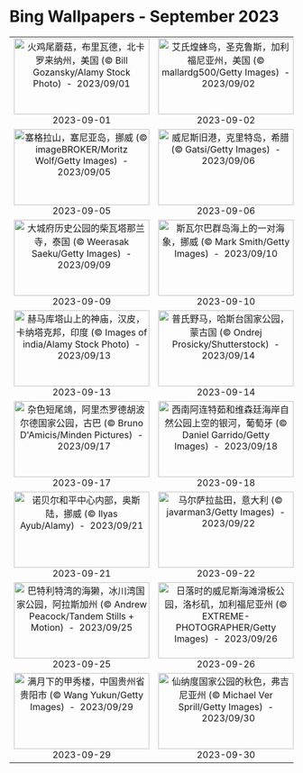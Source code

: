 # Bing Wallpapers - September 2023

| | | | |
|:-------------------------:|:-------------------------:|:-------------------------:|:-------------------------:|
| <a href="https://cn.bing.com/th?id=OHR.TurkeyTailMush_ZH-CN9683744281_UHD.jpg" target="_blank"><img src="https://cn.bing.com/th?id=OHR.TurkeyTailMush_ZH-CN9683744281_UHD.jpg&w=480" width="240" height="135" alt="火鸡尾蘑菇，布里瓦德，北卡罗来纳州，美国 (© Bill Gozansky/Alamy Stock Photo)  -  2023/09/01" title="火鸡尾蘑菇，布里瓦德，北卡罗来纳州，美国 (© Bill Gozansky/Alamy Stock Photo)  -  2023/09/01"></a><br>2023-09-01<br> | <a href="https://cn.bing.com/th?id=OHR.TinyHummer_ZH-CN9853929957_UHD.jpg" target="_blank"><img src="https://cn.bing.com/th?id=OHR.TinyHummer_ZH-CN9853929957_UHD.jpg&w=480" width="240" height="135" alt="艾氏煌蜂鸟，圣克鲁斯，加利福尼亚州，美国 (© mallardg500/Getty Images)  -  2023/09/02" title="艾氏煌蜂鸟，圣克鲁斯，加利福尼亚州，美国 (© mallardg500/Getty Images)  -  2023/09/02"></a><br>2023-09-02<br> | <a href="https://cn.bing.com/th?id=OHR.ManhattanAerial_ZH-CN0036686873_UHD.jpg" target="_blank"><img src="https://cn.bing.com/th?id=OHR.ManhattanAerial_ZH-CN0036686873_UHD.jpg&w=480" width="240" height="135" alt="曼哈顿鸟瞰图，纽约市，美国 (© Wojtek Zagorski/Getty Images)  -  2023/09/03" title="曼哈顿鸟瞰图，纽约市，美国 (© Wojtek Zagorski/Getty Images)  -  2023/09/03"></a><br>2023-09-03<br> | <a href="https://cn.bing.com/th?id=OHR.BourgesMarsh_ZH-CN0505354655_UHD.jpg" target="_blank"><img src="https://cn.bing.com/th?id=OHR.BourgesMarsh_ZH-CN0505354655_UHD.jpg&w=480" width="240" height="135" alt="布尔日的沼泽，法国 (© Tuul & Bruno Morandi/Getty Images)  -  2023/09/04" title="布尔日的沼泽，法国 (© Tuul & Bruno Morandi/Getty Images)  -  2023/09/04"></a><br>2023-09-04<br> |
| <a href="https://cn.bing.com/th?id=OHR.MountSegla_ZH-CN0758615745_UHD.jpg" target="_blank"><img src="https://cn.bing.com/th?id=OHR.MountSegla_ZH-CN0758615745_UHD.jpg&w=480" width="240" height="135" alt="塞格拉山，塞尼亚岛，挪威 (© imageBROKER/Moritz Wolf/Getty Images)  -  2023/09/05" title="塞格拉山，塞尼亚岛，挪威 (© imageBROKER/Moritz Wolf/Getty Images)  -  2023/09/05"></a><br>2023-09-05<br> | <a href="https://cn.bing.com/th?id=OHR.CreteHarbor_ZH-CN0937533372_UHD.jpg" target="_blank"><img src="https://cn.bing.com/th?id=OHR.CreteHarbor_ZH-CN0937533372_UHD.jpg&w=480" width="240" height="135" alt="威尼斯旧港，克里特岛，希腊 (© Gatsi/Getty Images)  -  2023/09/06" title="威尼斯旧港，克里特岛，希腊 (© Gatsi/Getty Images)  -  2023/09/06"></a><br>2023-09-06<br> | <a href="https://cn.bing.com/th?id=OHR.CamelsAbove_ZH-CN1389810021_UHD.jpg" target="_blank"><img src="https://cn.bing.com/th?id=OHR.CamelsAbove_ZH-CN1389810021_UHD.jpg&w=480" width="240" height="135" alt="沙漠中的骆驼，阿拉伯联合酋长国 (© Amazing Aerial Premium/Shutterstock)  -  2023/09/07" title="沙漠中的骆驼，阿拉伯联合酋长国 (© Amazing Aerial Premium/Shutterstock)  -  2023/09/07"></a><br>2023-09-07<br> | <a href="https://cn.bing.com/th?id=OHR.BathCircus_ZH-CN5796600786_UHD.jpg" target="_blank"><img src="https://cn.bing.com/th?id=OHR.BathCircus_ZH-CN5796600786_UHD.jpg&w=480" width="240" height="135" alt="巴斯圆形广场，萨默塞特 ，英国 (© Gavin Hellier/Getty Images)  -  2023/09/08" title="巴斯圆形广场，萨默塞特 ，英国 (© Gavin Hellier/Getty Images)  -  2023/09/08"></a><br>2023-09-08<br> |
| <a href="https://cn.bing.com/th?id=OHR.AyutthayaTemple_ZH-CN5996587937_UHD.jpg" target="_blank"><img src="https://cn.bing.com/th?id=OHR.AyutthayaTemple_ZH-CN5996587937_UHD.jpg&w=480" width="240" height="135" alt="大城府历史公园的柴瓦塔那兰寺，泰国 (© Weerasak Saeku/Getty Images)  -  2023/09/09" title="大城府历史公园的柴瓦塔那兰寺，泰国 (© Weerasak Saeku/Getty Images)  -  2023/09/09"></a><br>2023-09-09<br> | <a href="https://cn.bing.com/th?id=OHR.WalrusSvalbard_ZH-CN6343458320_UHD.jpg" target="_blank"><img src="https://cn.bing.com/th?id=OHR.WalrusSvalbard_ZH-CN6343458320_UHD.jpg&w=480" width="240" height="135" alt="斯瓦尔巴群岛海上的一对海象，挪威 (© Mark Smith/Getty Images)  -  2023/09/10" title="斯瓦尔巴群岛海上的一对海象，挪威 (© Mark Smith/Getty Images)  -  2023/09/10"></a><br>2023-09-10<br> | <a href="https://cn.bing.com/th?id=OHR.MarathonMedoc_ZH-CN6649798028_UHD.jpg" target="_blank"><img src="https://cn.bing.com/th?id=OHR.MarathonMedoc_ZH-CN6649798028_UHD.jpg&w=480" width="240" height="135" alt="波尔多葡萄园的日出，法国 (© Esperanza33/Getty Images)  -  2023/09/11" title="波尔多葡萄园的日出，法国 (© Esperanza33/Getty Images)  -  2023/09/11"></a><br>2023-09-11<br> | <a href="https://cn.bing.com/th?id=OHR.NorthSeaStairs_ZH-CN7044471948_UHD.jpg" target="_blank"><img src="https://cn.bing.com/th?id=OHR.NorthSeaStairs_ZH-CN7044471948_UHD.jpg&w=480" width="240" height="135" alt="北海日落，诺德多夫，德国 (© Frederick Doerschem/Getty Images)  -  2023/09/12" title="北海日落，诺德多夫，德国 (© Frederick Doerschem/Getty Images)  -  2023/09/12"></a><br>2023-09-12<br> |
| <a href="https://cn.bing.com/th?id=OHR.HemakutaHill_ZH-CN7438439036_UHD.jpg" target="_blank"><img src="https://cn.bing.com/th?id=OHR.HemakutaHill_ZH-CN7438439036_UHD.jpg&w=480" width="240" height="135" alt="赫马库塔山上的神庙，汉皮，卡纳塔克邦，印度 (© Images of india/Alamy Stock Photo)  -  2023/09/13" title="赫马库塔山上的神庙，汉皮，卡纳塔克邦，印度 (© Images of india/Alamy Stock Photo)  -  2023/09/13"></a><br>2023-09-13<br> | <a href="https://cn.bing.com/th?id=OHR.MongoliaHorses_ZH-CN7660582867_UHD.jpg" target="_blank"><img src="https://cn.bing.com/th?id=OHR.MongoliaHorses_ZH-CN7660582867_UHD.jpg&w=480" width="240" height="135" alt="普氏野马，哈斯台国家公园，蒙古国 (© Ondrej Prosicky/Shutterstock)  -  2023/09/14" title="普氏野马，哈斯台国家公园，蒙古国 (© Ondrej Prosicky/Shutterstock)  -  2023/09/14"></a><br>2023-09-14<br> | <a href="https://cn.bing.com/th?id=OHR.GlenariffForest_ZH-CN7874768337_UHD.jpg" target="_blank"><img src="https://cn.bing.com/th?id=OHR.GlenariffForest_ZH-CN7874768337_UHD.jpg&w=480" width="240" height="135" alt="格莱纳里夫森林公园的日落，安特里姆郡，爱尔兰 (© Peter Zelei/Getty Images)  -  2023/09/15" title="格莱纳里夫森林公园的日落，安特里姆郡，爱尔兰 (© Peter Zelei/Getty Images)  -  2023/09/15"></a><br>2023-09-15<br> | <a href="https://cn.bing.com/th?id=OHR.SplugenPass_ZH-CN8347591461_UHD.jpg" target="_blank"><img src="https://cn.bing.com/th?id=OHR.SplugenPass_ZH-CN8347591461_UHD.jpg&w=480" width="240" height="135" alt="施布吕根山口，格劳宾登州，瑞士 (© Roberto Moiola/Getty Images)  -  2023/09/16" title="施布吕根山口，格劳宾登州，瑞士 (© Roberto Moiola/Getty Images)  -  2023/09/16"></a><br>2023-09-16<br> |
| <a href="https://cn.bing.com/th?id=OHR.CubanTody_ZH-CN8656368705_UHD.jpg" target="_blank"><img src="https://cn.bing.com/th?id=OHR.CubanTody_ZH-CN8656368705_UHD.jpg&w=480" width="240" height="135" alt="杂色短尾鴗，阿里杰罗德胡波尔德国家公园，古巴 (© Bruno D'Amicis/Minden Pictures)  -  2023/09/17" title="杂色短尾鴗，阿里杰罗德胡波尔德国家公园，古巴 (© Bruno D'Amicis/Minden Pictures)  -  2023/09/17"></a><br>2023-09-17<br> | <a href="https://cn.bing.com/th?id=OHR.MilkyWayPortugal_ZH-CN8878883229_UHD.jpg" target="_blank"><img src="https://cn.bing.com/th?id=OHR.MilkyWayPortugal_ZH-CN8878883229_UHD.jpg&w=480" width="240" height="135" alt="西南阿连特茹和维森廷海岸自然公园上空的银河，葡萄牙 (© Daniel Garrido/Getty Images)  -  2023/09/18" title="西南阿连特茹和维森廷海岸自然公园上空的银河，葡萄牙 (© Daniel Garrido/Getty Images)  -  2023/09/18"></a><br>2023-09-18<br> | <a href="https://cn.bing.com/th?id=OHR.HadriansWallUK_ZH-CN9203571422_UHD.jpg" target="_blank"><img src="https://cn.bing.com/th?id=OHR.HadriansWallUK_ZH-CN9203571422_UHD.jpg&w=480" width="240" height="135" alt="哈德良长城，诺森伯兰郡国家公园，英国 (© daverhead/Getty Images)  -  2023/09/19" title="哈德良长城，诺森伯兰郡国家公园，英国 (© daverhead/Getty Images)  -  2023/09/19"></a><br>2023-09-19<br> | <a href="https://cn.bing.com/th?id=OHR.ArkadiaPark_ZH-CN9501056317_UHD.jpg" target="_blank"><img src="https://cn.bing.com/th?id=OHR.ArkadiaPark_ZH-CN9501056317_UHD.jpg&w=480" width="240" height="135" alt="罗马风格的渡槽，阿卡迪亚公园，波兰 (© PATSTOCK/Getty Images)  -  2023/09/20" title="罗马风格的渡槽，阿卡迪亚公园，波兰 (© PATSTOCK/Getty Images)  -  2023/09/20"></a><br>2023-09-20<br> |
| <a href="https://cn.bing.com/th?id=OHR.NobelNorway_ZH-CN9824054026_UHD.jpg" target="_blank"><img src="https://cn.bing.com/th?id=OHR.NobelNorway_ZH-CN9824054026_UHD.jpg&w=480" width="240" height="135" alt="诺贝尔和平中心内部，奥斯陆，挪威 (© Ilyas Ayub/Alamy)  -  2023/09/21" title="诺贝尔和平中心内部，奥斯陆，挪威 (© Ilyas Ayub/Alamy)  -  2023/09/21"></a><br>2023-09-21<br> | <a href="https://cn.bing.com/th?id=OHR.MarsalaSalt_ZH-CN4943158328_UHD.jpg" target="_blank"><img src="https://cn.bing.com/th?id=OHR.MarsalaSalt_ZH-CN4943158328_UHD.jpg&w=480" width="240" height="135" alt="马尔萨拉盐田，意大利 (© javarman3/Getty Images)  -  2023/09/22" title="马尔萨拉盐田，意大利 (© javarman3/Getty Images)  -  2023/09/22"></a><br>2023-09-22<br> | <a href="https://cn.bing.com/th?id=OHR.CottonwoodCanyon_ZH-CN5293620973_UHD.jpg" target="_blank"><img src="https://cn.bing.com/th?id=OHR.CottonwoodCanyon_ZH-CN5293620973_UHD.jpg&w=480" width="240" height="135" alt="郊狼谷的棉白杨和红砂岩，格兰峡谷国家保护区，犹他州 (© Stephen Matera/Tandem Stills + Motion)  -  2023/09/23" title="郊狼谷的棉白杨和红砂岩，格兰峡谷国家保护区，犹他州 (© Stephen Matera/Tandem Stills + Motion)  -  2023/09/23"></a><br>2023-09-23<br> | <a href="https://cn.bing.com/th?id=OHR.FraserRiverBC_ZH-CN5743867197_UHD.jpg" target="_blank"><img src="https://cn.bing.com/th?id=OHR.FraserRiverBC_ZH-CN5743867197_UHD.jpg&w=480" width="240" height="135" alt="罗布森山附近的弗雷泽河，大不列颠哥伦比亚省，加拿大 (© phototropic/Getty Images)  -  2023/09/24" title="罗布森山附近的弗雷泽河，大不列颠哥伦比亚省，加拿大 (© phototropic/Getty Images)  -  2023/09/24"></a><br>2023-09-24<br> |
| <a href="https://cn.bing.com/th?id=OHR.GlacierBayOtter_ZH-CN6065209551_UHD.jpg" target="_blank"><img src="https://cn.bing.com/th?id=OHR.GlacierBayOtter_ZH-CN6065209551_UHD.jpg&w=480" width="240" height="135" alt="巴特利特湾的海獭，冰川湾国家公园，阿拉斯加州 (© Andrew Peacock/Tandem Stills + Motion)  -  2023/09/25" title="巴特利特湾的海獭，冰川湾国家公园，阿拉斯加州 (© Andrew Peacock/Tandem Stills + Motion)  -  2023/09/25"></a><br>2023-09-25<br> | <a href="https://cn.bing.com/th?id=OHR.VeniceSkatePark_ZH-CN6295228801_UHD.jpg" target="_blank"><img src="https://cn.bing.com/th?id=OHR.VeniceSkatePark_ZH-CN6295228801_UHD.jpg&w=480" width="240" height="135" alt="日落时的威尼斯海滩滑板公园，洛杉矶，加利福尼亚州 (© EXTREME-PHOTOGRAPHER/Getty Images)  -  2023/09/26" title="日落时的威尼斯海滩滑板公园，洛杉矶，加利福尼亚州 (© EXTREME-PHOTOGRAPHER/Getty Images)  -  2023/09/26"></a><br>2023-09-26<br> | <a href="https://cn.bing.com/th?id=OHR.CapriKrupp_ZH-CN6893334288_UHD.jpg" target="_blank"><img src="https://cn.bing.com/th?id=OHR.CapriKrupp_ZH-CN6893334288_UHD.jpg&w=480" width="240" height="135" alt="克虏伯路，卡普里岛，意大利 (© Mikolaj Niemczewski/Shutterstock)  -  2023/09/27" title="克虏伯路，卡普里岛，意大利 (© Mikolaj Niemczewski/Shutterstock)  -  2023/09/27"></a><br>2023-09-27<br> | <a href="https://cn.bing.com/th?id=OHR.MaritimeDay_ZH-CN7073219075_UHD.jpg" target="_blank"><img src="https://cn.bing.com/th?id=OHR.MaritimeDay_ZH-CN7073219075_UHD.jpg&w=480" width="240" height="135" alt="泰国商业港口附近的集装箱船 (© Suriyapong Thongsawang/Getty Images)  -  2023/09/28" title="泰国商业港口附近的集装箱船 (© Suriyapong Thongsawang/Getty Images)  -  2023/09/28"></a><br>2023-09-28<br> |
| <a href="https://cn.bing.com/th?id=OHR.GuiyangMoon_ZH-CN7497119092_UHD.jpg" target="_blank"><img src="https://cn.bing.com/th?id=OHR.GuiyangMoon_ZH-CN7497119092_UHD.jpg&w=480" width="240" height="135" alt="满月下的甲秀楼，中国贵州省贵阳市 (© Wang Yukun/Getty Images)  -  2023/09/29" title="满月下的甲秀楼，中国贵州省贵阳市 (© Wang Yukun/Getty Images)  -  2023/09/29"></a><br>2023-09-29<br> | <a href="https://cn.bing.com/th?id=OHR.ShenandoahFoliage_ZH-CN9885452713_UHD.jpg" target="_blank"><img src="https://cn.bing.com/th?id=OHR.ShenandoahFoliage_ZH-CN9885452713_UHD.jpg&w=480" width="240" height="135" alt="仙纳度国家公园的秋色，弗吉尼亚州 (© Michael Ver Sprill/Getty Images)  -  2023/09/30" title="仙纳度国家公园的秋色，弗吉尼亚州 (© Michael Ver Sprill/Getty Images)  -  2023/09/30"></a><br>2023-09-30<br> |  |  |
